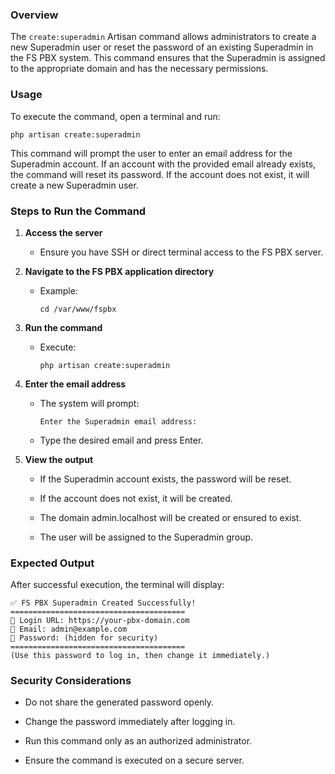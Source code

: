 ### Overview

The `create:superadmin` Artisan command allows administrators to create a new Superadmin user or reset the password of an existing Superadmin in the FS PBX system. This command ensures that the Superadmin is assigned to the appropriate domain and has the necessary permissions.

### Usage

To execute the command, open a terminal and run:

`php artisan create:superadmin`

This command will prompt the user to enter an email address for the Superadmin account. If an account with the provided email already exists, the command will reset its password. If the account does not exist, it will create a new Superadmin user.

### Steps to Run the Command

1. **Access the server**

   * Ensure you have SSH or direct terminal access to the FS PBX server.

2. **Navigate to the FS PBX application directory**

   * Example:

      `cd /var/www/fspbx`

3. **Run the command**

   * Execute:

      `php artisan create:superadmin`

4. **Enter the email address**

   * The system will prompt:

      `Enter the Superadmin email address:`

   * Type the desired email and press Enter.

5. **View the output**

   * If the Superadmin account exists, the password will be reset.

   * If the account does not exist, it will be created.

   * The domain admin.localhost will be created or ensured to exist.

   * The user will be assigned to the Superadmin group.

### Expected Output

After successful execution, the terminal will display:

```
✅ FS PBX Superadmin Created Successfully!
=======================================
🔗 Login URL: https://your-pbx-domain.com
👤 Email: admin@example.com
🔑 Password: (hidden for security)
=======================================
(Use this password to log in, then change it immediately.)
```

### Security Considerations

* Do not share the generated password openly.

* Change the password immediately after logging in.

* Run this command only as an authorized administrator.

* Ensure the command is executed on a secure server.